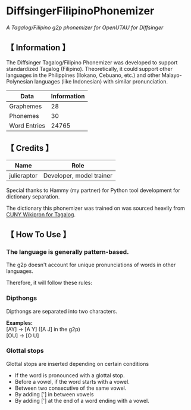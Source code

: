 # DiffsingerFilipinoPhonemizer
*A Tagalog/Filipino g2p phonemizer for OpenUTAU for Diffsinger*
 
## 【 Information 】 

The Diffsinger Tagalog/Filipino Phonemizer was developed to support standardized Tagalog (Filipino). 
Theoretically, it could support other languages in the Philippines (Ilokano, Cebuano, etc.) and other Malayo-Polynesian languages (like Indonesian) with similar pronunciation.

| Data | Information | 
| ---  | --- |
| Graphemes | 28 |
| Phonemes | 30 |
| Word Entries | 24765 |

## 【 Credits 】 

| Name | Role | 
| ---  | --- |
| julieraptor | Developer, model trainer |

Special thanks to Hammy (my partner) for Python tool development for dictionary separation.

The dictionary this phonemizer was trained on was sourced heavily from [CUNY Wikipron for Tagalog](https://github.com/CUNY-CL/wikipron/tree/master).

## 【 How To Use 】 

### The language is generally pattern-based. 

The g2p doesn't account for unique pronunciations of words in other languages.
<p>Therefore, it will follow these rules:

### Dipthongs
Dipthongs are separated into two characters.

**Examples:**
<br>
[AY] -> [A Y] ([A J] in the g2p)
<br>
[OU] -> [O U]

### Glottal stops
Glottal stops are inserted depending on certain conditions
   - If the word is pronounced with a glottal stop.
   - Before a vowel, if the word starts with a vowel.
   - Between two consecutive of the same vowel.
   - By adding ['] in between vowels
   - By adding ['] at the end of a word ending with a vowel.

